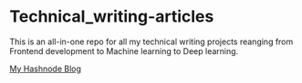 # Technical_writing-articles

This is an all-in-one repo for all my technical writing projects reanging from Frontend development to Machine learning to Deep learning.

[My Hashnode Blog](https://hashnode.com/@CoderOfpH)
